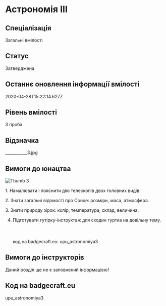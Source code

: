 # Астрономія ІІІ

## Спеціалізація

Загальні вмілості

## Статус

Затверджена

## Останнє оновлення інформації вмілості

2020-04-28T15:22:14.627Z

## Рівень вмілості

3 проба

## Відзначка

___________3.jpg

## Вимоги до юнацтва

<p><img alt="Thumb            3" src="/uploads/textareas/bootsy/image/87/small___________-3.jpg"><br></p><p>1. Намалювати і пояснити дію телескопів двох головних видів.</p>

<p>2. Знати загальні відомості про Сонце: розміри, маса, атмосфера.</p>

<p>3. Знати природу зірок: колір, температура, склад, величина.</p>

4. Підготувати гутірку-інструктаж для сходин гуртка на довільну тему.<br><br><br><br>код на badgecraft.eu: upu_astronomiya3<br>

## Вимоги до інструкторів

Даний розділ ще не є заповнений інформацією!

## Код на badgecraft.eu

upu_astronomiya3